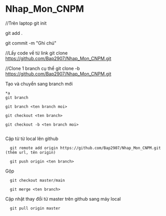 # Nhap_Mon_CNPM
//Trên laptop
git init

git add .

git commit -m "Ghi chú"

//Lấy code về từ link
git clone https://github.com/Bap2907/Nhap_Mon_CNPM.git

//Clone 1 branch cụ thể
git clone -b <ten-branch> https://github.com/Bap2907/Nhap_Mon_CNPM.git

Tạo và chuyển sang branch mới
```
*a
git branch

git branch <ten branch moi>

git checkout <ten branch>

git checkout -b <ten branch moi>


```

Cập từ từ local lên github

```
  git remote add origin https://github.com/Bap2907/Nhap_Mon_CNPM.git (thêm url, tên origin)

  git push origin <ten branch>  
```


Gộp
```
  git checkout master/main

  git merge <ten branch>

```

Cập nhật thay đổi từ master trên github sang máy local
```
  git pull origin master
```
